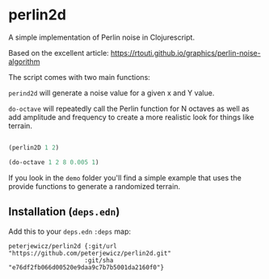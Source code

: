 # perlin2d

A simple implementation of Perlin noise in Clojurescript.

Based on the excellent article: https://rtouti.github.io/graphics/perlin-noise-algorithm


The script comes with two main functions:

`perind2d` will generate a noise value for a given x and Y value.

`do-octave` will repeatedly call the Perlin function for N octaves as well as add amplitude and frequency to create a
more realistic look for things like terrain.

```clojure

(perlin2D 1 2)

(do-octave 1 2 8 0.005 1)

```

If you look in the ```demo``` folder you'll find a simple example that uses the provide functions to generate a randomized terrain.

## Installation (`deps.edn`)

Add this to your `deps.edn` `:deps` map:
```
peterjewicz/perlin2d {:git/url "https://github.com/peterjewicz/perlin2d.git"
                     :git/sha "e76df2fb066d00520e9daa9c7b7b5001da2160f0"}
```

